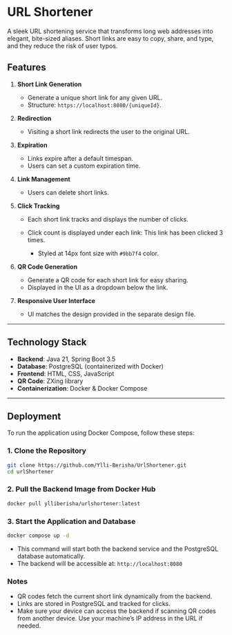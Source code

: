 # URL Shortener

A sleek URL shortening service that transforms long web addresses into elegant, bite-sized aliases. Short links are easy to copy, share, and type, and they reduce the risk of user typos.

## Features

1. **Short Link Generation**

   * Generate a unique short link for any given URL.
   * Structure: `https://localhost:8080/{uniqueId}`.

2. **Redirection**

   * Visiting a short link redirects the user to the original URL.

3. **Expiration**

   * Links expire after a default timespan.
   * Users can set a custom expiration time.

4. **Link Management**

   * Users can delete short links.

5. **Click Tracking**

   * Each short link tracks and displays the number of clicks.
   * Click count is displayed under each link:
     This link has been clicked 3 times.

     * Styled at 14px font size with `#9bb7f4` color.

6. **QR Code Generation**

   * Generate a QR code for each short link for easy sharing.
   * Displayed in the UI as a dropdown below the link.

7. **Responsive User Interface**

   * UI matches the design provided in the separate design file.

---

## Technology Stack

* **Backend**: Java 21, Spring Boot 3.5
* **Database**: PostgreSQL (containerized with Docker)
* **Frontend**: HTML, CSS, JavaScript
* **QR Code**: ZXing library
* **Containerization**: Docker & Docker Compose

---

## Deployment

To run the application using Docker Compose, follow these steps:

### 1. Clone the Repository

```bash
git clone https://github.com/Ylli-Berisha/UrlShortener.git
cd urlShortener
```

### 2. Pull the Backend Image from Docker Hub

```bash
docker pull ylliberisha/urlshortener:latest
```

### 3. Start the Application and Database

```bash
docker compose up -d
```

* This command will start both the backend service and the PostgreSQL database automatically.
* The backend will be accessible at: `http://localhost:8080`

### Notes

* QR codes fetch the current short link dynamically from the backend.
* Links are stored in PostgreSQL and tracked for clicks.
* Make sure your device can access the backend if scanning QR codes from another device. Use your machine’s IP address in the URL if needed.

